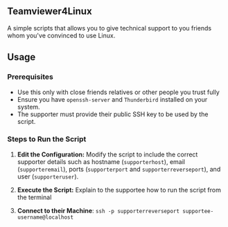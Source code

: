 Teamviewer4Linux
-----
A simple scripts that allows you to give technical support to you friends whom you've convinced to use Linux.


Usage
-----

### Prerequisites

-   Use this only with close friends relatives or other people you trust fully
-   Ensure you have `openssh-server` and `Thunderbird` installed on your system.
-   The supporter must provide their public SSH key to be used by the script.

### Steps to Run the Script

1.  **Edit the Configuration:** Modify the script to include the correct supporter details such as hostname (`supporterhost`), email (`supporteremail`), ports (`supporterport` and `supporterreverseport`), and user (`supporteruser`).

2.  **Execute the Script:** Explain to the supportee how to run the script from the terminal

3.  **Connect to their Machine**: `ssh -p supporterreverseport supportee-username@localhost`
